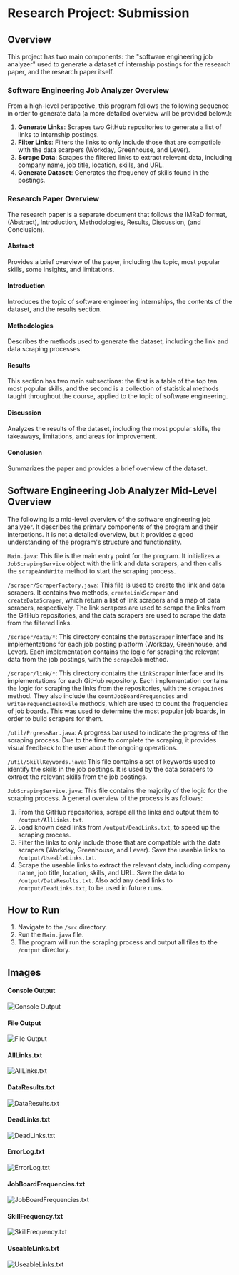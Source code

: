 # Research Project: Submission

## Overview

This project has two main components: the "software engineering job analyzer" used to generate a dataset of internship postings for the research paper, and the research paper itself.

### Software Engineering Job Analyzer Overview

From a high-level perspective, this program follows the following sequence in order to generate data (a more detailed overview will be provided below.):

1. **Generate Links**: Scrapes two GitHub repositories to generate a list of links to internship postings.
2. **Filter Links**: Filters the links to only include those that are compatible with the data scarpers (Workday, Greenhouse, and Lever).
3. **Scrape Data**: Scrapes the filtered links to extract relevant data, including company name, job title, location, skills, and URL.
4. **Generate Dataset**: Generates the frequency of skills found in the postings.

### Research Paper Overview

The research paper is a separate document that follows the IMRaD format, (Abstract), Introduction, Methodologies, Results, Discussion, (and Conclusion).

#### Abstract
Provides a brief overview of the paper, including the topic, most popular skills, some insights, and limitations.

#### Introduction
Introduces the topic of software engineering internships, the contents of the dataset, and the results section.

#### Methodologies
Describes the methods used to generate the dataset, including the link and data scraping processes.

#### Results
This section has two main subsections: the first is a table of the top ten most popular skills, and the second is a collection of statistical methods taught throughout the course, applied to the topic of software engineering.

#### Discussion
Analyzes the results of the dataset, including the most popular skills, the takeaways, limitations, and areas for improvement.

#### Conclusion
Summarizes the paper and provides a brief overview of the dataset.

## Software Engineering Job Analyzer Mid-Level Overview

The following is a mid-level overview of the software engineering job analyzer. It describes the primary components of the program and their interactions. It is not a detailed overview, but it provides a good understanding of the program's structure and functionality.

`Main.java`: This file is the main entry point for the program. It initializes a `JobScrapingService` object with the link and data scrapers, and then calls the `scrapeAndWrite` method to start the scraping process.

`/scraper/ScraperFactory.java`: This file is used to create the link and data scrapers. It contains two methods, `createLinkScraper` and `createDataScraper`, which return a list of link scrapers and a map of data scrapers, respectively. The link scrapers are used to scrape the links from the GitHub repositories, and the data scrapers are used to scrape the data from the filtered links.

`/scraper/data/*`: This directory contains the `DataScraper` interface and its implementations for each job posting platform (Workday, Greenhouse, and Lever). Each implementation contains the logic for scraping the relevant data from the job postings, with the `scrapeJob` method.

`/scraper/link/*`: This directory contains the `LinkScraper` interface and its implementations for each GitHub repository. Each implementation contains the logic for scraping the links from the repositories, with the `scrapeLinks` method. They also include the `countJobBoardFrequencies` and `writeFrequenciesToFile` methods, which are used to count the frequencies of job boards. This was used to determine the most popular job boards, in order to build scrapers for them.

`/util/PrgressBar.java`: A progress bar used to indicate the progress of the scraping process. Due to the time to complete the scraping, it provides visual feedback to the user about the ongoing operations. 

`/util/SkillKeywords.java`: This file contains a set of keywords used to identify the skills in the job postings. It is used by the data scrapers to extract the relevant skills from the job postings.

`JobScrapingService.java`: This file contains the majority of the logic for the scraping process. A general overview of the process is as follows:
1. From the GitHub repositories, scrape all the links and output them to `/output/AllLinks.txt`.
2. Load known dead links from `/output/DeadLinks.txt`, to speed up the scraping process.
3. Filter the links to only include those that are compatible with the data scrapers (Workday, Greenhouse, and Lever). Save the useable links to `/output/UseableLinks.txt`.
4. Scrape the useable links to extract the relevant data, including company name, job title, location, skills, and URL. Save the data to `/output/DataResults.txt`. Also add any dead links to `/output/DeadLinks.txt`, to be used in future runs.


## How to Run

1. Navigate to the `/src` directory.
2. Run the `Main.java` file.
3. The program will run the scraping process and output all files to the `/output` directory.

## Images

#### Console Output
![Console Output](./images/console_output.png)

#### File Output
![File Output](./images/file_output.png)

#### AllLinks.txt
![AllLinks.txt](./images/all_links.png)

#### DataResults.txt
![DataResults.txt](./images/data_results.png)

#### DeadLinks.txt
![DeadLinks.txt](./images/dead_links.png)

#### ErrorLog.txt
![ErrorLog.txt](./images/error_log.png)

#### JobBoardFrequencies.txt
![JobBoardFrequencies.txt](./images/job_board_frequencies.png)

#### SkillFrequency.txt
![SkillFrequency.txt](./images/skill_frequency.png)

#### UseableLinks.txt
![UseableLinks.txt](./images/useable_links.png)